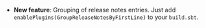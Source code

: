 - __New feature__: Grouping of release notes entries. Just add `enablePlugins(GroupReleaseNotesByFirstLine)` to your `build.sbt`.